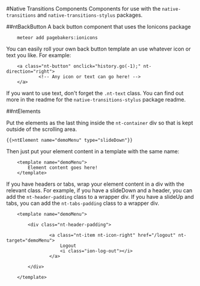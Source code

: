#Native Transitions Components
Components for use with the `native-transitions` and `native-transitions-stylus` packages.

##ntBackButton
A back button component that uses the Ionicons package

```
	meteor add pagebakers:ionicons
```

You can easily roll your own back button template an use whatever icon or text you like.  For example:

```
	<a class="nt-button" onclick="history.go(-1);" nt-direction="right">
			<!-- Any icon or text can go here! -->
	</a>
```

If you want to use text, don't forget the `.nt-text` class.  You can find out more in the readme for the `native-transitions-stylus` package readme.



##ntElements

Put the elements as the last thing inside the `nt-container` div so that is kept outside of the scrolling area.

`{{>ntElement name="demoMenu" type="slideDown"}}`

Then just put your element content in a template with the same name:

```
	<template name="demoMenu">
		Element content goes here!
	</template>
```

If you have headers or tabs, wrap your element content in a div with the relevant class.  For example, if you have a slideDown and a header, you can add the `nt-header-padding` class to a wrapper div.  If you have a slideUp and tabs, you can add the `nt-tabs-padding` class to a wrapper div.

```
	<template name="demoMenu">

		<div class="nt-header-padding">
				
				<a class="nt-item nt-icon-right" href="/logout" nt-target="demoMenu">
			        Logout
			        <i class="ion-log-out"></i> 
			    </a>

		</div>
		
	</template>
```

